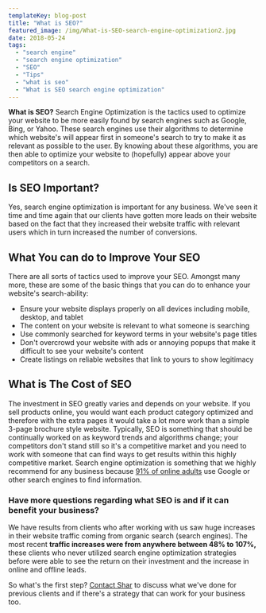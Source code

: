 ```yaml
---
templateKey: blog-post
title: "What is SEO?"
featured_image: /img/What-is-SEO-search-engine-optimization2.jpg
date: 2018-05-24
tags:
  - "search engine"
  - "search engine optimization"
  - "SEO"
  - "Tips"
  - "what is seo"
  - "What is SEO search engine optimization"
---
```


**What is SEO?** Search Engine Optimization is the tactics used to optimize your website to be more easily found by search engines such as Google, Bing, or Yahoo. These search engines use their algorithms to determine which website's will appear first in someone's search to try to make it as relevant as possible to the user. By knowing about these algorithms, you are then able to optimize your website to (hopefully) appear above your competitors on a search.

**Is SEO Important?**
---------------------

Yes, search engine optimization is important for any business. We've seen it time and time again that our clients have gotten more leads on their website based on the fact that they increased their website traffic with relevant users which in turn increased the number of conversions.

**What You can do to Improve Your SEO**
---------------------------------------

There are all sorts of tactics used to improve your SEO. Amongst many more, these are some of the basic things that you can do to enhance your website's search-ability:

*   Ensure your website displays properly on all devices including mobile, desktop, and tablet
*   The content on your website is relevant to what someone is searching
*   Use commonly searched for keyword terms in your website's page titles
*   Don't overcrowd your website with ads or annoying popups that make it difficult to see your website's content
*   Create listings on reliable websites that link to yours to show legitimacy

**What is The Cost of SEO**
---------------------------

The investment in SEO greatly varies and depends on your website. If you sell products online, you would want each product category optimized and therefore with the extra pages it would take a lot more work than a simple 3-page brochure style website. Typically, SEO is something that should be continually worked on as keyword trends and algorithms change; your competitors don't stand still so it's a competitive market and you need to work with someone that can find ways to get results within this highly competitive market. Search engine optimization is something that we highly recommend for any business because [91% of online adults](https://www.forbes.com/sites/ryanerskine/2017/09/19/20-online-reputation-statistics-that-every-business-owner-needs-to-know/#6bddf4d2cc5c) use Google or other search engines to find information.

### Have more questions regarding what SEO is and if it can benefit your business?

We have results from clients who after working with us saw huge increases in their website traffic coming from organic search (search engines). The most recent **traffic increases were from anywhere between 48% to 107%,** these clients who never utilized search engine optimization strategies before were able to see the return on their investment and the increase in online and offline leads.

So what's the first step? [Contact Shar](mailto:sharlene@teamgi.ca) to discuss what we've done for previous clients and if there's a strategy that can work for your business too.
